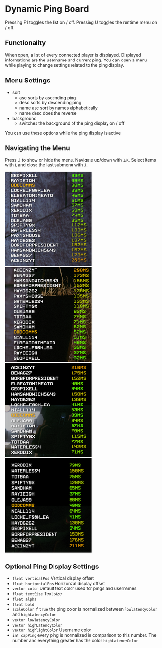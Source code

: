 # Dynamic Ping Board
Pressing F1 toggles the list on / off.
Pressing U toggles the runtime menu on / off.
## Functionality
When open, a list of every connected player is displayed. Displayed informations are the username and current ping.
You can open a menu while playing to change settings related to the ping display.

## Menu Settings
* sort
    + asc sorts by ascending ping
    + desc sorts by descending ping
    + name asc sort by names alphabetically
    + name desc does the reverse
* background
    + switches the background of the ping display on / off

You can use these options while the ping display is active

## Navigating the Menu
Press U to show or hide the menu. Navigate up/down with `I`/`K`. Select Items with `L` and close the last submenu with `J`.

![ping_ascending](https://raw.githubusercontent.com/uniboi/DynamicPingBoard/master/mod/images/ping_ascending.png)
![ping_descedning](https://raw.githubusercontent.com/uniboi/DynamicPingBoard/master/mod/images/ping_descending.png)
![names_ascending](https://raw.githubusercontent.com/uniboi/DynamicPingBoard/master/mod/images/names_ascending.png)
![names_descending](https://raw.githubusercontent.com/uniboi/DynamicPingBoard/master/mod/images/names_descending.png)

## Optional Ping Display Settings
* `float verticalPos` Vertical display offset
* `float horizontalPos` Horizonzal display offset
* `vector color` Default text color used for pings and usernames
* `float textSize` Text size
* `float alpha`
* `float bold`
* `scaleColor` If `true` the ping color is normalized between `lowlatencyColor` and `highLatencyColor`
* `vector lowlatencyColor`
* `vector highLatencyColor`
* `vector highlightColor` Username color
* `int capPing` every ping is normalized in comparison to this number. The number and everything greater has the color `highLatencyColor`
